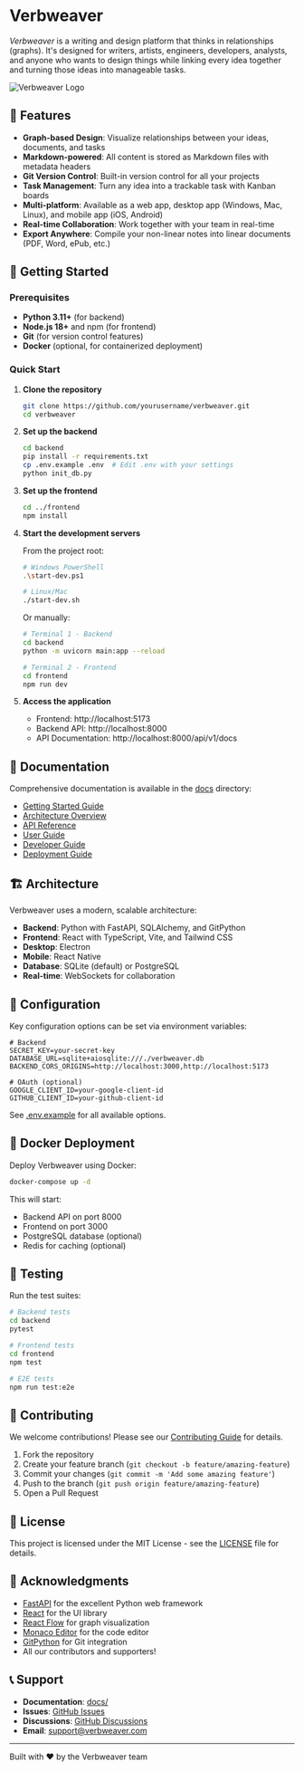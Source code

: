 # Verbweaver

*Verbweaver* is a writing and design platform that thinks in relationships (graphs). It's designed for writers, artists, engineers, developers, analysts, and anyone who wants to design things while linking every idea together and turning those ideas into manageable tasks.

![Verbweaver Logo](docs/images/logo.png)

## 🌟 Features

- **Graph-based Design**: Visualize relationships between your ideas, documents, and tasks
- **Markdown-powered**: All content is stored as Markdown files with metadata headers
- **Git Version Control**: Built-in version control for all your projects
- **Task Management**: Turn any idea into a trackable task with Kanban boards
- **Multi-platform**: Available as a web app, desktop app (Windows, Mac, Linux), and mobile app (iOS, Android)
- **Real-time Collaboration**: Work together with your team in real-time
- **Export Anywhere**: Compile your non-linear notes into linear documents (PDF, Word, ePub, etc.)

## 🚀 Getting Started

### Prerequisites

- **Python 3.11+** (for backend)
- **Node.js 18+** and npm (for frontend)
- **Git** (for version control features)
- **Docker** (optional, for containerized deployment)

### Quick Start

1. **Clone the repository**
   ```bash
   git clone https://github.com/yourusername/verbweaver.git
   cd verbweaver
   ```

2. **Set up the backend**
   ```bash
   cd backend
   pip install -r requirements.txt
   cp .env.example .env  # Edit .env with your settings
   python init_db.py
   ```

3. **Set up the frontend**
   ```bash
   cd ../frontend
   npm install
   ```

4. **Start the development servers**
   
   From the project root:
   ```bash
   # Windows PowerShell
   .\start-dev.ps1
   
   # Linux/Mac
   ./start-dev.sh
   ```

   Or manually:
   ```bash
   # Terminal 1 - Backend
   cd backend
   python -m uvicorn main:app --reload
   
   # Terminal 2 - Frontend
   cd frontend
   npm run dev
   ```

5. **Access the application**
   - Frontend: http://localhost:5173
   - Backend API: http://localhost:8000
   - API Documentation: http://localhost:8000/api/v1/docs

## 📖 Documentation

Comprehensive documentation is available in the [docs](docs/) directory:

- [Getting Started Guide](docs/getting-started.md)
- [Architecture Overview](docs/architecture.md)
- [API Reference](docs/api-reference.md)
- [User Guide](docs/user-guide.md)
- [Developer Guide](docs/developer-guide.md)
- [Deployment Guide](docs/deployment.md)

## 🏗️ Architecture

Verbweaver uses a modern, scalable architecture:

- **Backend**: Python with FastAPI, SQLAlchemy, and GitPython
- **Frontend**: React with TypeScript, Vite, and Tailwind CSS
- **Desktop**: Electron
- **Mobile**: React Native
- **Database**: SQLite (default) or PostgreSQL
- **Real-time**: WebSockets for collaboration

## 🔧 Configuration

Key configuration options can be set via environment variables:

```env
# Backend
SECRET_KEY=your-secret-key
DATABASE_URL=sqlite+aiosqlite:///./verbweaver.db
BACKEND_CORS_ORIGINS=http://localhost:3000,http://localhost:5173

# OAuth (optional)
GOOGLE_CLIENT_ID=your-google-client-id
GITHUB_CLIENT_ID=your-github-client-id
```

See [.env.example](backend/.env.example) for all available options.

## 🐳 Docker Deployment

Deploy Verbweaver using Docker:

```bash
docker-compose up -d
```

This will start:
- Backend API on port 8000
- Frontend on port 3000
- PostgreSQL database (optional)
- Redis for caching (optional)

## 🧪 Testing

Run the test suites:

```bash
# Backend tests
cd backend
pytest

# Frontend tests
cd frontend
npm test

# E2E tests
npm run test:e2e
```

## 🤝 Contributing

We welcome contributions! Please see our [Contributing Guide](CONTRIBUTING.md) for details.

1. Fork the repository
2. Create your feature branch (`git checkout -b feature/amazing-feature`)
3. Commit your changes (`git commit -m 'Add some amazing feature'`)
4. Push to the branch (`git push origin feature/amazing-feature`)
5. Open a Pull Request

## 📝 License

This project is licensed under the MIT License - see the [LICENSE](LICENSE) file for details.

## 🙏 Acknowledgments

- [FastAPI](https://fastapi.tiangolo.com/) for the excellent Python web framework
- [React](https://reactjs.org/) for the UI library
- [React Flow](https://reactflow.dev/) for graph visualization
- [Monaco Editor](https://microsoft.github.io/monaco-editor/) for the code editor
- [GitPython](https://gitpython.readthedocs.io/) for Git integration
- All our contributors and supporters!

## 📞 Support

- **Documentation**: [docs/](docs/)
- **Issues**: [GitHub Issues](https://github.com/yourusername/verbweaver/issues)
- **Discussions**: [GitHub Discussions](https://github.com/yourusername/verbweaver/discussions)
- **Email**: support@verbweaver.com

---

Built with ❤️ by the Verbweaver team
